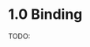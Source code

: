 # 1.0 Binding

TODO:

<!-- REFERENCES -->

[^stromgaard2017textbook]: Chapter 2 of Strømgaard, K., Krogsgaard-Larsen, P., Madsen, U. (2017). *Textbook of drug design and discovery*. CRC Press.
[^phillips2012physical]: Chapter 7 of Phillips, R., Kondev, J., Theriot, J., & Garcia, H. (2012). *Physical biology of the cell*. Garland Science.
